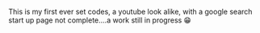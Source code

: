 This is my first ever set codes, a youtube look alike, with a google search start up page 
not complete....a work still in progress 😁
